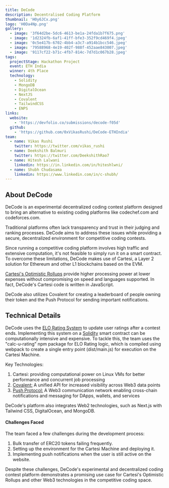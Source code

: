 ```yaml
---
title: DeCode
description: Decentralised Coding Platform
thumbnail: 'H0y6JCx.png'
logo: 'H0Da4Np.png'
gallery:
  - image: '3f64d2be-5dc6-4613-be1a-24fda1b7f675.png'
  - image: '1d2324fb-6af1-41ff-bfe3-352f9cd469f4.jpeg'
  - image: '0c5e417b-6702-4bb4-a3c7-a914b1bcc546.jpeg'
  - image: '79588968-4e19-402f-988f-452aae843007.jpeg'
  - image: '9117cf22-b71c-4fb7-814c-7d7d1c067b28.jpeg'
tags:
  projectStage: Hackathon Project
  event: ETH India
  winner: 4th Place
  technology:
    - Solidity
    - MongoDB
    - DigitalOcean
    - NextJS
    - Covalent
    - TailwindCSS
    - ENPS
links:
  website:
    - 'https://devfolio.co/submissions/decode-f05d'
  github:
    - 'https://github.com/0xVikasRushi/DeCode-ETHIndia'
team:
  - name: Vikas Rushi
    twitter: https://twitter.com/vikas_rushi
  - name: Deekshith Balmuri
    twitter: https://twitter.com/DeekshithRao7
  - name: Hitesh Lalwani
    linkedin: https://in.linkedin.com/in/hiteshlwni/
  - name: Shubh Chudasama
    linkedin: https://www.linkedin.com/in/c-shubh/
---
```


## About DeCode

DeCode is an experimental decentralized coding contest platform designed to
bring an alternative to existing coding platforms like codechef.com and
codeforces.com.

Traditional platforms often lack transparency and trust in their judging and
ranking processes. DeCode aims to address these issues while providing a secure,
decentralized environment for competitive coding contests.

Since running a competitive coding platform involves high traffic and extensive
computation, it's not feasible to simply run it on a smart contract. To overcome
these limitations, DeCode makes use of Cartesi, a Layer 2 solution for Ethereum
and other L1 blockchains based on the EVM.

[Cartesi's Optimistic Rollups](https://docs.cartesi.io/cartesi-rollups/) provide
higher processing power at lower expenses without compromising on speed and
languages supported. In fact, DeCode's Cartesi code is written in JavaScript.

DeCode also utilizes Covalent for creating a leaderboard of people owning their
token and the Push Protocol for sending important notifications.

## Technical Details

DeCode uses the
[ELO Rating System](https://en.wikipedia.org/wiki/Elo_rating_system) to update
user ratings after a contest ends. Implementing this system on a
[Solidity](https://soliditylang.org/about/) smart contract can be
computationally intensive and expensive. To tackle this, the team uses the
"calc-u-rating" npm package for ELO Rating logic, which is compiled using
webpack to create a single entry point (dist/main.js) for execution on the
Cartesi Machine.

Key Technologies:

1. Cartesi: providing computational power on Linux VMs for better performance
   and concurrent job processing
2. [Covalent:](https://www.covalenthq.com/about/) A unified API for increased
   visibility across Web3 data points
3. [Push Protocol:](https://push.org/faq) A Web3 communication network enabling
   cross-chain notifications and messaging for DApps, wallets, and services

DeCode's platform also integrates Web2 technologies, such as Next.js with
Tailwind CSS, DigitalOcean, and MongoDB.

#### Challenges Faced

The team faced a few challenges during the development process:

1. Bulk transfer of ERC20 tokens failing frequently.
2. Setting up the environment for the Cartesi Machine and deploying it.
3. Implementing push notifications when the user is still active on the website.

Despite these challenges, DeCode's experimental and decentralized coding contest
platform demonstrates a promising use case for Cartesi's Optimistic Rollups and
other Web3 technologies in the competitive coding space.
